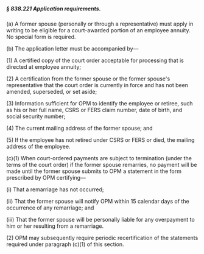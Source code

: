 ##### § 838.221 Application requirements. #####

(a) A former spouse (personally or through a representative) must apply in writing to be eligible for a court-awarded portion of an employee annuity. No special form is required.

(b) The application letter must be accompanied by—

(1) A certified copy of the court order acceptable for processing that is directed at employee annuity;

(2) A certification from the former spouse or the former spouse's representative that the court order is currently in force and has not been amended, superseded, or set aside;

(3) Information sufficient for OPM to identify the employee or retiree, such as his or her full name, CSRS or FERS claim number, date of birth, and social security number;

(4) The current mailing address of the former spouse; and

(5) If the employee has not retired under CSRS or FERS or died, the mailing address of the employee.

(c)(1) When court-ordered payments are subject to termination (under the terms of the court order) if the former spouse remarries, no payment will be made until the former spouse submits to OPM a statement in the form prescribed by OPM certifying—

(i) That a remarriage has not occurred;

(ii) That the former spouse will notify OPM within 15 calendar days of the occurrence of any remarriage; and

(iii) That the former spouse will be personally liable for any overpayment to him or her resulting from a remarriage.

(2) OPM may subsequently require periodic recertification of the statements required under paragraph (c)(1) of this section.